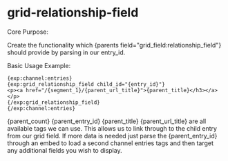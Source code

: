 # grid-relationship-field
Core Purpose:

Create the functionality which {parents field="grid_field:relationship_field"} should provide by parsing in our entry_id.

Basic Usage Example:

```
{exp:channel:entries}
{exp:grid_relationship_field child_id="{entry_id}"}
<p><a href="/{segment_1}/{parent_url_title}">{parent_title}</h3></a></p>
{/exp:grid_relationship_field}
{/exp:channel:entries}
```

{parent_count} {parent_entry_id} {parent_title} {parent_url_title} are all available tags we can use. This allows us to link through to the child entry from our grid field. If more data is needed just parse the {parent_entry_id} through an embed to load a second channel entries tags and then target any additional fields you wish to display.